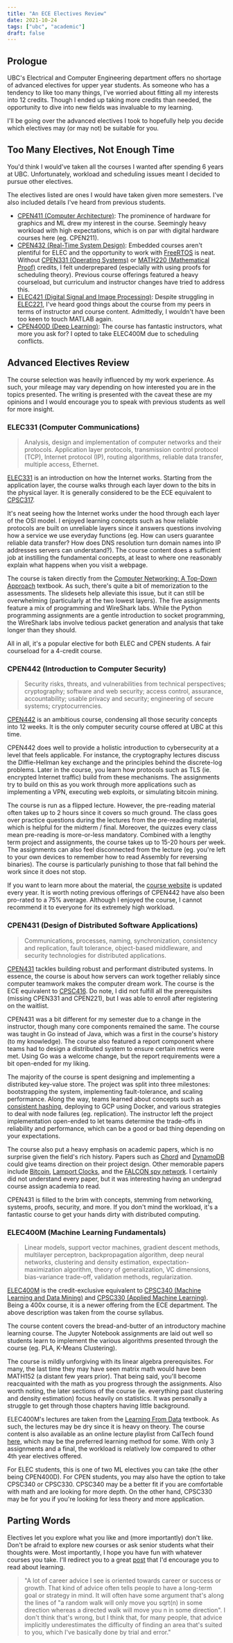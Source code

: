 ```yaml
---
title: "An ECE Electives Review"
date: 2021-10-24
tags: ["ubc", "academic"]
draft: false
---
```


## Prologue

UBC's Electrical and Computer Engineering department offers no shortage of advanced electives for upper year students. As someone who has a tendency to like too many things, I've worried about fitting all my interests into 12 credits. Though I ended up taking more credits than needed, the opportunity to dive into new fields was invaluable to my learning.

I'll be going over the advanced electives I took to hopefully help you decide which electives may (or may not) be suitable for you.

## Too Many Electives, Not Enough Time

You'd think I would've taken all the courses I wanted after spending 6 years at UBC. Unfortunately, workload and scheduling issues meant I decided to pursue other electives.

The electives listed are ones I would have taken given more semesters. I've also included details I've heard from previous students.

-   [CPEN411 (Computer Architecture)](https://ece.ubc.ca/courses/cpen-411/): The prominence of hardware for graphics and ML drew my interest in the course. Seemingly heavy workload with high expectations, which is on par with digital hardware courses here (eg. CPEN211).
-   [CPEN432 (Real-Time System Design)](https://ece.ubc.ca/courses/cpen-432/): Embedded courses aren't plentiful for ELEC and the opportunity to work with [FreeRTOS](https://www.freertos.org/) is neat. Without [CPEN331 (Operating Systems)](https://ece.ubc.ca/courses/cpen-331/) or [MATH220 (Mathematical Proof)](https://courses.students.ubc.ca/cs/courseschedule?pname=subjarea&tname=subj-course&dept=MATH&course=220) credits, I felt underprepared (especially with using proofs for scheduling theory). Previous course offerings featured a heavy courseload, but curriculum and instructor changes have tried to address this.
-   [ELEC421 (Digital Signal and Image Processing)](https://ece.ubc.ca/courses/elec-421/): Despite struggling in [ELEC221](https://ece.ubc.ca/courses/elec-221/), I've heard good things about the course from my peers in terms of instructor and course content. Admittedly, I wouldn't have been too keen to touch MATLAB again.
-   [CPEN400D (Deep Learning)](https://courses.students.ubc.ca/cs/courseschedule?pname=subjarea&tname=subj-course&dept=CPEN&course=400D): The course has fantastic instructors, what more you ask for? I opted to take ELEC400M due to scheduling conflicts.

## Advanced Electives Review

The course selection was heavily influenced by my work experience. As such, your mileage may vary depending on how interested you are in the topics presented. The writing is presented with the caveat these are my opinions and I would encourage you to speak with previous students as well for more insight.

### ELEC331 (Computer Communications)

> Analysis, design and implementation of computer networks and their protocols. Application layer protocols, transmission control protocol (TCP), Internet protocol (IP), routing algorithms, reliable data transfer, multiple access, Ethernet.

[ELEC331](https://ece.ubc.ca/courses/elec-331/) is an introduction on how the Internet works. Starting from the application layer, the course walks through each layer down to the bits in the physical layer. It is generally considered to be the ECE equivalent to [CPSC317](https://courses.students.ubc.ca/cs/courseschedule?pname=subjarea&tname=subj-course&dept=CPSC&course=317).

It's neat seeing how the Internet works under the hood through each layer of the OSI model. I enjoyed learning concepts such as how reliable protocols are built on unreliable layers since it answers questions involving how a service we use everyday functions (eg. How can users guarantee reliable data transfer? How does DNS resolution turn domain names into IP addresses servers can understand?). The course content does a sufficient job at instilling the fundamental concepts, at least to where one reasonably explain what happens when you visit a webpage.

The course is taken directly from the [Computer Networking: A Top-Down Approach](https://gaia.cs.umass.edu/kurose_ross/eighth.php) textbook. As such, there's quite a bit of memorization to the assessments. The slidesets help alleviate this issue, but it can still be overwhelming (particularly at the two lowest layers). The five assignments feature a mix of programming and WireShark labs. While the Python programming assignments are a gentle introduction to socket programming, the WireShark labs involve tedious packet generation and analysis that take longer than they should.

All in all, it's a popular elective for both ELEC and CPEN students. A fair courseload for a 4-credit course.

### CPEN442 (Introduction to Computer Security)

> Security risks, threats, and vulnerabilities from technical perspectives; cryptography; software and web security; access control, assurance, accountability; usable privacy and security; engineering of secure systems; cryptocurrencies.

[CPEN442](https://ece.ubc.ca/courses/cpen-442/) is an ambitious course, condensing all those security concepts into 12 weeks. It is the only computer security course offered at UBC at this time.

CPEN442 does well to provide a holistic introduction to cybersecurity at a level that feels applicable. For instance, the cryptography lectures discuss the Diffie-Hellman key exchange and the principles behind the discrete-log problems. Later in the course, you learn how protocols such as TLS (ie. encrypted Internet traffic) build from these mechanisms. The assignments try to build on this as you work through more applications such as implementing a VPN, executing web exploits, or simulating bitcoin mining.

The course is run as a flipped lecture. However, the pre-reading material often takes up to 2 hours since it covers so much ground. The class goes over practice questions during the lectures from the pre-reading material, which is helpful for the midterm / final. Moreover, the quizzes every class mean pre-reading is more-or-less mandatory. Combined with a lengthy term project and assignments, the course takes up to 15-20 hours per week. The assignments can also feel disconnected from the lecture (eg. you're left to your own devices to remember how to read Assembly for reversing binaries). The course is particularly punishing to those that fall behind the work since it does not stop.

If you want to learn more about the material, the [course website](https://blogs.ubc.ca/cpen442/) is updated every year. It is worth noting previous offerings of CPEN442 have also been pro-rated to a 75% average. Although I enjoyed the course, I cannot recommend it to everyone for its extremely high workload.

### CPEN431 (Design of Distributed Software Applications)

> Communications, processes, naming, synchronization, consistency and replication, fault tolerance, object-based middleware, and security technologies for distributed applications.

[CPEN431](https://ece.ubc.ca/courses/cpen-431/) tackles building robust and performant distributed systems. In essence, the course is about how servers can work together reliably since computer teamwork makes the computer dream work. The course is the ECE equivalent to [CPSC416](https://courses.students.ubc.ca/cs/courseschedule?pname=subjarea&tname=subj-course&dept=CPSC&course=416). Do note, I did not fulfill all the prerequisites (missing CPEN331 and CPEN221), but I was able to enroll after registering on the waitlist.

CPEN431 was a bit different for my semester due to a change in the instructor, though many core components remained the same. The course was taught in Go instead of Java, which was a first in the course's history (to my knowledge). The course also featured a report component where teams had to design a distributed system to ensure certain metrics were met. Using Go was a welcome change, but the report requirements were a bit open-ended for my liking.

The majority of the course is spent designing and implementing a distributed key-value store. The project was split into three milestones: bootstrapping the system, implementing fault-tolerance, and scaling performance. Along the way, teams learned about concepts such as [consistent hashing](https://en.wikipedia.org/wiki/Consistent_hashing), deploying to GCP using Docker, and various strategies to deal with node failures (eg. replication). The instructor left the project implementation open-ended to let teams determine the trade-offs in reliability and performance, which can be a good or bad thing depending on your expectations.

The course also put a heavy emphasis on academic papers, which is no surprise given the field's rich history. Papers such as [Chord](https://pdos.csail.mit.edu/papers/chord:sigcomm01/chord_sigcomm.pdf) and [DynamoDB](https://www.allthingsdistributed.com/files/amazon-dynamo-sosp2007.pdf) could give teams direction on their project design. Other memorable papers include [Bitcoin](https://bitcoin.org/bitcoin.pdf), [Lamport Clocks](https://lamport.azurewebsites.net/pubs/time-clocks.pdf), and the [FALCON spy network](https://cs.nyu.edu/~mwalfish/papers/falcon-sosp11.pdf). I certainly did not understand every paper, but it was interesting having an undergrad course assign academia to read.

CPEN431 is filled to the brim with concepts, stemming from networking, systems, proofs, security, and more. If you don't mind the workload, it's a fantastic course to get your hands dirty with distributed computing.

### ELEC400M (Machine Learning Fundamentals)

> Linear models, support vector machines, gradient descent methods, multilayer perceptron, backpropagation algorithm, deep neural networks, clustering and density estimation, expectation-maximization algorithm, theory of generalization, VC dimensions, bias-variance trade-off, validation methods, regularization.

[ELEC400M](https://courses.students.ubc.ca/cs/courseschedule?pname=subjarea&tname=subj-course&dept=ELEC&course=400M) is the credit-exclusive equivalent to [CPSC340 (Machine Learning and Data Mining)](https://ubc-cs.github.io/cpsc340/) and [CPSC330 (Applied Machine Learning)](https://courses.students.ubc.ca/cs/courseschedule?pname=subjarea&tname=subj-course&dept=CPSC&course=330). Being a 400x course, it is a newer offering from the ECE department. The above description was taken from the course syllabus.

The course content covers the bread-and-butter of an introductory machine learning course. The Jupyter Notebook assignments are laid out well so students learn to implement the various algorithms presented through the course (eg. PLA, K-Means Clustering).

The course is mildly unforgiving with its linear algebra prerequisites. For many, the last time they may have seen matrix math would have been MATH152 (a distant few years prior). That being said, you'll become reacquainted with the math as you progress through the assignments. Also worth noting, the later sections of the course (ie. everything past clustering and density estimation) focus heavily on statistics. It was personally a struggle to get through those chapters having little background.

ELEC400M's lectures are taken from the [Learning From Data](http://amlbook.com/) textbook. As such, the lectures may be dry since it is heavy on theory. The course content is also available as an online lecture playlist from CalTech found [here](https://www.youtube.com/watch?v=mbyG85GZ0PI&list=PLnIDYuXHkit4LcWjDe0EwlE57WiGlBs08), which may be the preferred learning method for some. With only 3 assignments and a final, the workload is relatively low compared to other 4th year electives offered.

For ELEC students, this is one of two ML electives you can take (the other being CPEN400D). For CPEN students, you may also have the option to take CPSC340 or CPSC330. CPSC340 may be a better fit if you are comfortable with math and are looking for more depth. On the other hand, CPSC330 may be for you if you're looking for less theory and more application.

## Parting Words

Electives let you explore what you like and (more importantly) don't like. Don't be afraid to explore new courses or ask senior students what their thoughts were. Most importantly, I hope you have fun with whatever courses you take. I'll redirect you to a great [post](https://danluu.com/learn-what/) that I'd encourage you to read about learning.

> "A lot of career advice I see is oriented towards career or success or growth. That kind of advice often tells people to have a long-term goal or strategy in mind. It will often have some argument that's along the lines of "a random walk will only move you sqrt(n) in some direction whereas a directed walk will move you n in some direction". I don't think that's wrong, but I think that, for many people, that advice implicitly underestimates the difficulty of finding an area that's suited to you, which I've basically done by trial and error."
